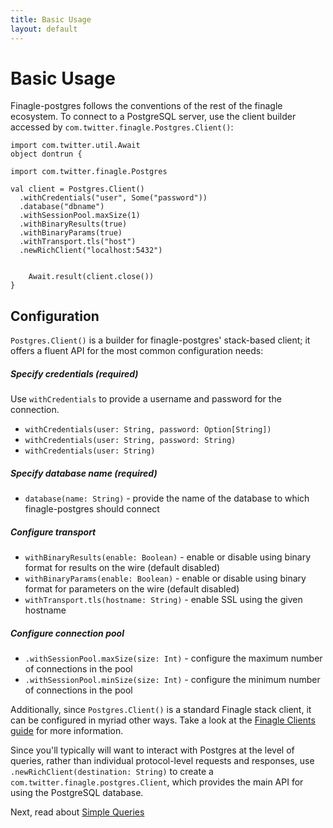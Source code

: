 ```yaml
---
title: Basic Usage
layout: default
---
```


# Basic Usage

Finagle-postgres follows the conventions of the rest of the finagle ecosystem. To connect to a PostgreSQL server, use
the client builder accessed by `com.twitter.finagle.Postgres.Client()`:


```tut:invisible
import com.twitter.util.Await
object dontrun {
```

```tut:book
import com.twitter.finagle.Postgres

val client = Postgres.Client()
  .withCredentials("user", Some("password"))
  .database("dbname")
  .withSessionPool.maxSize(1)
  .withBinaryResults(true)
  .withBinaryParams(true)
  .withTransport.tls("host")
  .newRichClient("localhost:5432")
```

```tut:invisible

    Await.result(client.close())
}
```

## Configuration

`Postgres.Client()` is a builder for finagle-postgres' stack-based client; it offers a fluent API for the most common
configuration needs:

##### Specify credentials (required)
Use `withCredentials` to provide a username and password for the connection.
* `withCredentials(user: String, password: Option[String])`
* `withCredentials(user: String, password: String)`
* `withCredentials(user: String)`

##### Specify database name (required)
* `database(name: String)` - provide the name of the database to which finagle-postgres should connect

##### Configure transport
* `withBinaryResults(enable: Boolean)` - enable or disable using binary format for results on the wire (default disabled)
* `withBinaryParams(enable: Boolean)` - enable or disable using binary format for parameters on the wire (default disabled)
* `withTransport.tls(hostname: String)` - enable SSL using the given hostname

##### Configure connection pool
* `.withSessionPool.maxSize(size: Int)` - configure the maximum number of connections in the pool
* `.withSessionPool.minSize(size: Int)` - configure the minimum number of connections in the pool

Additionally, since `Postgres.Client()` is a standard Finagle stack client, it can be configured in myriad other ways.
Take a look at the [Finagle Clients guide](https://twitter.github.io/finagle/guide/Clients.html) for more information.

Since you'll typically will want to interact with Postgres at the level of queries, rather than individual protocol-level
requests and responses, use `.newRichClient(destination: String)` to create a `com.twitter.finagle.postgres.Client`,
which provides the main API for using the PostgreSQL database.

Next, read about [Simple Queries](03-simple-queries.html)

